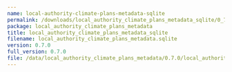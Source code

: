 ```yaml
---
name: local-authority-climate-plans-metadata-sqlite
permalink: /downloads/local_authority_climate_plans_metadata_sqlite/0_7_0
package: local_authority_climate_plans_metadata
title: local_authority_climate_plans_metadata_sqlite
filename: local_authority_climate_plans_metadata.sqlite
version: 0.7.0
full_version: 0.7.0
file: /data/local_authority_climate_plans_metadata/0.7.0/local_authority_climate_plans_metadata.sqlite
---
```

